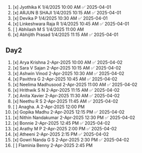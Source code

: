 1. [x] Jyothika K  1/4/2025 10:00 AM ✅ 2025-04-01
2. [x] ARJUN B SHAJI  1/4/2025 10:15 AM ✅ 2025-04-01
3. [x] Devika P  1/4/2025 10:30 AM ✅ 2025-04-01
4. [x] Linkeshwara Raja R  1/4/2025 10:45 AM ✅ 2025-04-01
5. [ ] Abhilash M S  1/4/2025 11:00 AM  
6. [x] Abhijith Prasad  1/4/2025 11:15 AM ✅ 2025-04-01



## Day2
1. [x] Arya Krishna 2-Apr-2025 10:00 AM ✅ 2025-04-02
2. [x] Sara V Sajan 2-Apr-2025 10:15 AM ✅ 2025-04-02
3. [x] Ashwin Vinod 2-Apr-2025 10:30 AM ✅ 2025-04-02
4. [x] Pavithra G 2-Apr-2025 10:45 AM ✅ 2025-04-02
5. [x] Neelima Madhusood 2-Apr-2025 11:00 AM ✅ 2025-04-02
6. [x] Hrithwik S N 2-Apr-2025 11:15 AM ✅ 2025-04-02
7. [x] Anita Xavier 2-Apr-2025 11:30 AM ✅ 2025-04-02
8. [x] Neethu R S 2-Apr-2025 11:45 AM ✅ 2025-04-02
9. [ ] Anagha. A 2-Apr-2025 12:00 PM  
10. [x] Gopika Madhu 2-Apr-2025 12:15 PM ✅ 2025-04-02
11. [x] Nithin Nandakumar 2-Apr-2025 12:30 PM ✅ 2025-04-02
12. [x] Bonnie 2-Apr-2025 12:45 PM ✅ 2025-04-02
13. [x] Arathy M P 2-Apr-2025 2:00 PM ✅ 2025-04-02
14. [x] Atheeni 2-Apr-2025 2:15 PM ✅ 2025-04-02
15. [x] Gowri Nanda G S 2-Apr-2025 2:30 PM ✅ 2025-04-02
16. [ ] Flaminia Benny 2-Apr-2025 2:45 PM  
